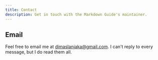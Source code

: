 ```yaml
---
title: Contact
description: Get in touch with the Markdown Guide's maintainer.
---
```


## Email

Feel free to email me at <a href="mailto:dimaslanjaka@gmail.com">dimaslanjaka@gmail.com</a>. I can't reply to every message, but I do read them all.